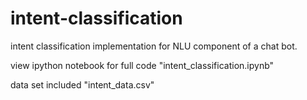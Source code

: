 # intent-classification
intent classification implementation for NLU component of a chat bot.

view ipython notebook for full code "intent_classification.ipynb"

data set included "intent_data.csv"

